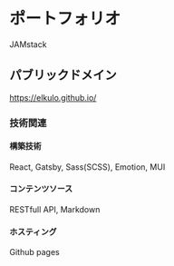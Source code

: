 # ポートフォリオ

JAMstack

## パブリックドメイン

https://elkulo.github.io/

### 技術関連

#### 構築技術

React, Gatsby, Sass(SCSS), Emotion, MUI

#### コンテンツソース

RESTfull API, Markdown

#### ホスティング

Github pages
